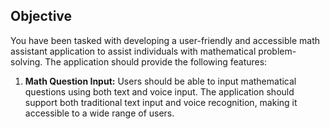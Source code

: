 ## Objective 

You have been tasked with developing a user-friendly and accessible math assistant application to assist individuals with mathematical problem-solving. The application should provide the following features:

1. **Math Question Input:** Users should be able to input mathematical questions using both text and voice input. The application should support both traditional text input and voice recognition, making it accessible to a wide range of users.
